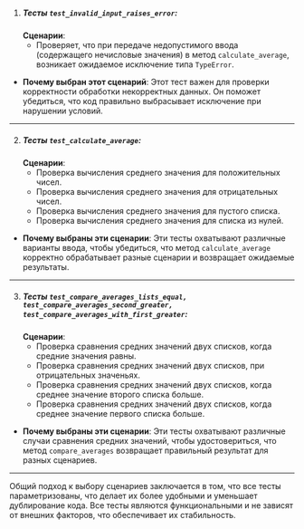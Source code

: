 1. ##### Тесты `test_invalid_input_raises_error`:
   **Сценарии**:
    - Проверяет, что при передаче недопустимого ввода (содержащего нечисловые значения) в метод `calculate_average`,
      возникает ожидаемое исключение типа `TypeError`.


- **Почему выбран этот сценарий**: Этот тест важен для проверки корректности обработки некорректных данных. Он поможет
  убедиться, что код правильно выбрасывает исключение при нарушении условий.

<hr>

2. ##### Тесты `test_calculate_average`:
   **Сценарии**:
    - Проверка вычисления среднего значения для положительных чисел.
    - Проверка вычисления среднего значения для отрицательных чисел.
    - Проверка вычисления среднего значения для пустого списка.
    - Проверка вычисления среднего значения для списка из нулей.

- **Почему выбраны эти сценарии**: Эти тесты охватывают различные варианты ввода, чтобы убедиться, что
  метод `calculate_average` корректно обрабатывает разные сценарии и возвращает ожидаемые результаты.

<hr>

3. ##### Тесты `test_compare_averages_lists_equal, test_compare_averages_second_greater, test_compare_averages_with_first_greater`:
   **Сценарии**:
    - Проверка сравнения средних значений двух списков, когда средние значения равны.
    - Проверка сравнения средних значений двух списков, при отрицательных значеньях.
    - Проверка сравнения средних значений двух списков, когда среднее значение второго списка больше.
    - Проверка сравнения средних значений двух списков, когда среднее значение первого списка больше.


- **Почему выбраны эти сценарии**: Эти тесты охватывают различные случаи сравнения средних значений, чтобы
  удостовериться, что метод `compare_averages` возвращает правильный результат для разных сценариев.

<hr>

Общий подход к выбору сценариев заключается в том, что все тесты параметризованы, что делает их более удобными и
уменьшает дублирование кода.
Все тесты являются функциональными и не зависят от внешних факторов, что обеспечивает их стабильность.